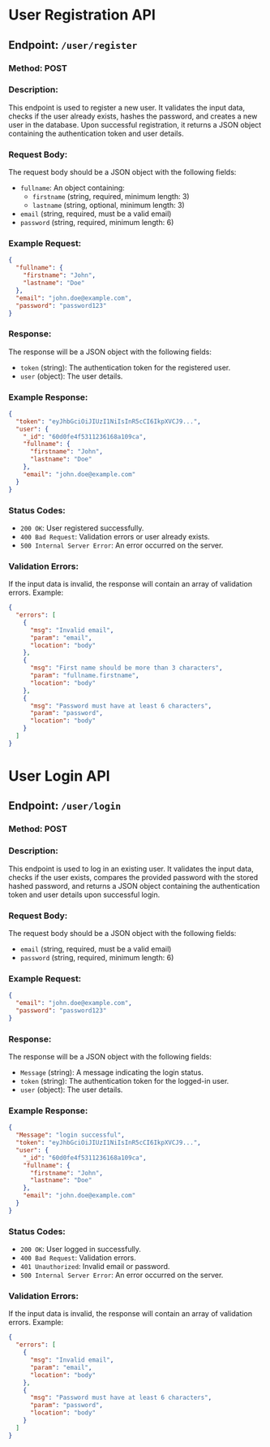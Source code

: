 # User Registration API

## Endpoint: `/user/register`

### Method: POST

### Description:
This endpoint is used to register a new user. It validates the input data, checks if the user already exists, hashes the password, and creates a new user in the database. Upon successful registration, it returns a JSON object containing the authentication token and user details.

### Request Body:
The request body should be a JSON object with the following fields:

- `fullname`: An object containing:
  - `firstname` (string, required, minimum length: 3)
  - `lastname` (string, optional, minimum length: 3)
- `email` (string, required, must be a valid email)
- `password` (string, required, minimum length: 6)

### Example Request:
```json
{
  "fullname": {
    "firstname": "John",
    "lastname": "Doe"
  },
  "email": "john.doe@example.com",
  "password": "password123"
}
```

### Response:
The response will be a JSON object with the following fields:

- `token` (string): The authentication token for the registered user.
- `user` (object): The user details.

### Example Response:
```json
{
  "token": "eyJhbGciOiJIUzI1NiIsInR5cCI6IkpXVCJ9...",
  "user": {
    "_id": "60d0fe4f5311236168a109ca",
    "fullname": {
      "firstname": "John",
      "lastname": "Doe"
    },
    "email": "john.doe@example.com"
  }
}
```

### Status Codes:
- `200 OK`: User registered successfully.
- `400 Bad Request`: Validation errors or user already exists.
- `500 Internal Server Error`: An error occurred on the server.

### Validation Errors:
If the input data is invalid, the response will contain an array of validation errors. Example:
```json
{
  "errors": [
    {
      "msg": "Invalid email",
      "param": "email",
      "location": "body"
    },
    {
      "msg": "First name should be more than 3 characters",
      "param": "fullname.firstname",
      "location": "body"
    },
    {
      "msg": "Password must have at least 6 characters",
      "param": "password",
      "location": "body"
    }
  ]
}
```

# User Login API

## Endpoint: `/user/login`

### Method: POST

### Description:
This endpoint is used to log in an existing user. It validates the input data, checks if the user exists, compares the provided password with the stored hashed password, and returns a JSON object containing the authentication token and user details upon successful login.

### Request Body:
The request body should be a JSON object with the following fields:

- `email` (string, required, must be a valid email)
- `password` (string, required, minimum length: 6)

### Example Request:
```json
{
  "email": "john.doe@example.com",
  "password": "password123"
}
```

### Response:
The response will be a JSON object with the following fields:

- `Message` (string): A message indicating the login status.
- `token` (string): The authentication token for the logged-in user.
- `user` (object): The user details.

### Example Response:
```json
{
  "Message": "login successful",
  "token": "eyJhbGciOiJIUzI1NiIsInR5cCI6IkpXVCJ9...",
  "user": {
    "_id": "60d0fe4f5311236168a109ca",
    "fullname": {
      "firstname": "John",
      "lastname": "Doe"
    },
    "email": "john.doe@example.com"
  }
}
```

### Status Codes:
- `200 OK`: User logged in successfully.
- `400 Bad Request`: Validation errors.
- `401 Unauthorized`: Invalid email or password.
- `500 Internal Server Error`: An error occurred on the server.

### Validation Errors:
If the input data is invalid, the response will contain an array of validation errors. Example:
```json
{
  "errors": [
    {
      "msg": "Invalid email",
      "param": "email",
      "location": "body"
    },
    {
      "msg": "Password must have at least 6 characters",
      "param": "password",
      "location": "body"
    }
  ]
}
```